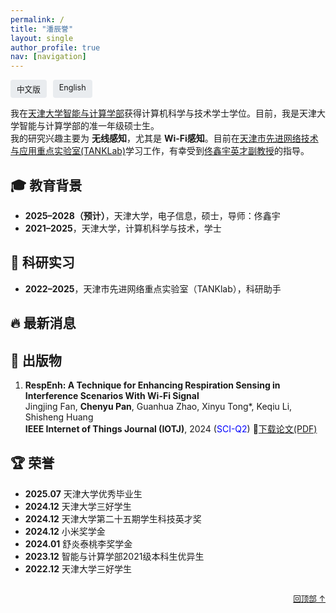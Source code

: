```yaml
---
permalink: /
title: "潘辰誉"
layout: single
author_profile: true
nav: [navigation]
---
```



<!-- 语言切换按钮 -->
<div style="display: flex; justify-content: flex-start; gap: 10px; margin: 0.2em 0 0.5em;">
  <a href="/PCY.github.io/" style="font-size: 0.9em; text-decoration: none; padding: 5px 10px; background: #e9ecef; border-radius: 4px;">中文版</a>
  <a href="/PCY.github.io/en/" style="font-size: 0.9em; text-decoration: none; padding: 5px 10px; background: #e9ecef; border-radius: 4px;">English</a>
</div>

<!-- 个人简介 -->
<span id="about-me"></span>
我在[天津大学智能与计算学部](https://cic.tju.edu.cn/)获得计算机科学与技术学士学位。目前，我是天津大学智能与计算学部的准一年级硕士生。  
我的研究兴趣主要为 **无线感知**，尤其是 **Wi-Fi感知**。目前在[天津市先进网络技术与应用重点实验室(TANKLab)](http://tj.teacher.360eol.com/teacherBasic/preview?teacherId=12111)学习工作，有幸受到[佟鑫宇英才副教授](https://cic.tju.edu.cn/faculty/tongxinyu/index.html)的指导。



<!-- 教育背景 -->
## <span id="education">🎓 教育背景</span>
- **2025–2028（预计）**，天津大学，电子信息，硕士，导师：佟鑫宇  
- **2021–2025**，天津大学，计算机科学与技术，学士



<!-- 科研实习 -->
## <span id="research">🔬 科研实习</span>
- **2022–2025**，天津市先进网络重点实验室（TANKlab），科研助手  



<!-- 最新消息 -->
## <span id="news">🔥 最新消息</span>



<!-- 出版物 -->
## <span id="publications">📝 出版物</span>
1. **RespEnh: A Technique for Enhancing Respiration Sensing in Interference Scenarios With Wi-Fi Signal**  
   Jingjing Fan, **Chenyu Pan**, Guanhua Zhao, Xinyu Tong*, Keqiu Li, Shisheng Huang  
   **IEEE Internet of Things Journal (IOTJ)**, 2024 (<font color="blue">SCI-Q2</font>) 📄[下载论文(PDF)](/PCY.github.io/files/RespEnh_A_Technique_for_Enhancing_Respiration_Sensing_in_Interference_Scenarios_With_Wi-Fi_Signal.pdf)


<!-- 荣誉 -->
## <span id="awards">🏆 荣誉</span>
- **2025.07** 天津大学优秀毕业生
- **2024.12** 天津大学三好学生
- **2024.12** 天津大学第二十五期学生科技英才奖
- **2024.12** 小米奖学金
- **2024.01** 舒炎泰桃李奖学金
- **2023.12** 智能与计算学部2021级本科生优异生
- **2022.12** 天津大学三好学生



<div style="text-align: right; margin-top: 2em;">
  <a href="#about-me" style="font-size: 0.9em;">回顶部 ↑</a>
</div>